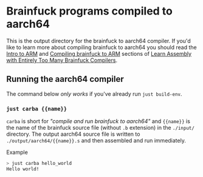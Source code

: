# Brainfuck programs compiled to aarch64

This is the output directory for the brainfuck to aarch64 compiler. If you'd like to learn more about compiling brainfuck to aarch64 you should read the [Intro to ARM](https://github.com/pretzelhammer/rust-blog/blob/master/posts/too-many-brainfuck-compilers.md#intro-to-arm) and [Compiling brainfuck to ARM](https://github.com/pretzelhammer/rust-blog/blob/master/posts/too-many-brainfuck-compilers.md#compiling-brainfuck-to-arm) sections of [Learn Assembly with Entirely Too Many Brainfuck Compilers](https://github.com/pretzelhammer/rust-blog/blob/master/posts/too-many-brainfuck-compilers.md).

## Running the aarch64 compiler

The command below _only works_ if you've already run `just build-env`.

### `just carba {{name}}`

`carba` is short for *"compile and run brainfuck to aarch64"* and `{{name}}` is the name of the brainfuck source file (without `.b` extension) in the `./input/` directory. The output aarch64 source file is written to `./output/aarch64/{{name}}.s` and then assembled and run immediately.

Example

```sh
> just carba hello_world
Hello world!
```